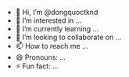 - 👋 Hi, I’m @dongquoctknd
- 👀 I’m interested in ...
- 🌱 I’m currently learning ...
- 💞️ I’m looking to collaborate on ...
- 📫 How to reach me ...
- 😄 Pronouns: ...
- ⚡ Fun fact: ...

<!---
dongquoctknd/dongquoctknd is a ✨ special ✨ repository because its `README.md` (this file) appears on your GitHub profile.
You can click the Preview link to take a look at your changes.
--->
